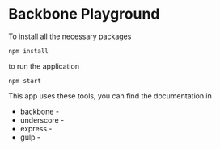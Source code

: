 # Backbone Playground

To install all the necessary packages
```shell
npm install
```

to run the application
```shell
npm start
```

This app uses these tools, you can find the documentation in
- backbone - 
- underscore - 
- express - 
- gulp - 
